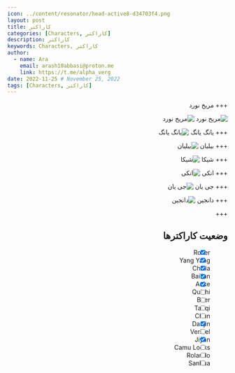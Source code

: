 ```yaml
---
icon: ../content/resonator/head-active8-d34703f4.png
layout: post
title: کاراکتر
categories: [Characters, کاراکتر]
description: کاراکتر
keywords: Characters, کاراکتر
author:
  - name: Ara
    email: arash10abbasi@proton.me
    link: https://t.me/alpha_verg
date: 2022-11-25 # November 25, 2022
tags: [Characters, کاراکتر]
---
```


<div dir='rtl'>

+++ مریخ نورد

![مریخ نورد](../content/resonator/head-active8-d34703f4.png)
![مریخ نورد](../content/resonator/head9-ec616467.png)

+++ یانگ یانگ
![یانگ یانگ](../content/resonator/head-active-ee239036.png)


+++ بیلیان
![بیلیان](../content/resonator/head-active2-f13d7afb.png)

+++ شیکا
![شیکا](../content/resonator/head-active3-73f5e84c.png)


+++ انکی
![انکی](../content/resonator/head-active4-8fd54511.png)


+++ جی یان
![جی یان](../content/resonator/head-active6-9f1e09a3.png)


+++ دانجین
![دانجین](../content/resonator/head-active7-b5a0ed51.png)

+++

## وضعیت کاراکترها
- [x] Rover
- [x] Yang Yang
- [x] Chixia
- [x] Bailian
- [x] Anke
- [ ] Quishi
- [ ] Baer
- [ ] Taoqi
- [ ] Chun
- [x] Danjin
- [ ] Verinel
- [x] Jiyan
- [ ] Camu Looks
- [ ] Rolando
- [ ] Sanhua